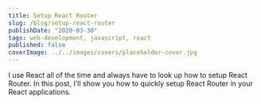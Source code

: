 ```yaml
---
title: Setup React Router
slug: /blog/setup-react-router
publishDate: "2020-03-30"
tags: web-development, javascript, react
published: false
coverImage: ../../images/covers/placeholder-cover.jpg
---
```


I use React all of the time and always have to look up how to setup React Router. In this post, I'll show you how to quickly setup React Router in your React applications.

